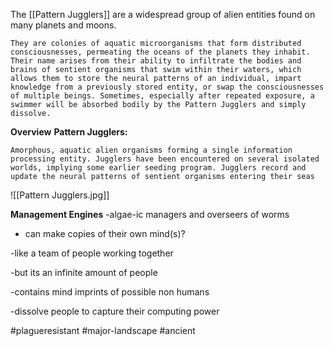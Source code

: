 
The [[Pattern Jugglers]] are a widespread group of alien entities found on many planets and moons. 

	They are colonies of aquatic microorganisms that form distributed consciousnesses, permeating the oceans of the planets they inhabit. Their name arises from their ability to infiltrate the bodies and brains of sentient organisms that swim within their waters, which allows them to store the neural patterns of an individual, impart knowledge from a previously stored entity, or swap the consciousnesses of multiple beings. Sometimes, especially after repeated exposure, a swimmer will be absorbed bodily by the Pattern Jugglers and simply dissolve.

**Overview**
**Pattern Jugglers:**

	Amorphous, aquatic alien organisms forming a single information processing entity. Jugglers have been encountered on several isolated worlds, implying some earlier seeding program. Jugglers record and update the neural patterns of sentient organisms entering their seas
![[Pattern Jugglers.jpg]]

**Management Engines**
-algae-ic managers and overseers of worms

- can make copies of their own mind(s)?

-like a team of people working together

-but its an infinite amount of people

-contains mind imprints of possible non humans

-dissolve people to capture their computing power

#plagueresistant #major-landscape #ancient
